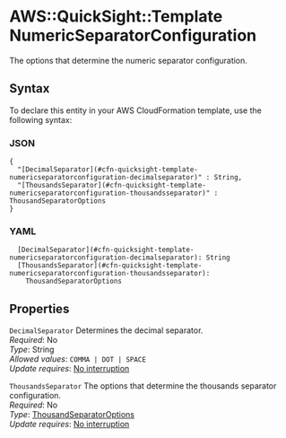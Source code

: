 # AWS::QuickSight::Template NumericSeparatorConfiguration<a name="aws-properties-quicksight-template-numericseparatorconfiguration"></a>

The options that determine the numeric separator configuration\.

## Syntax<a name="aws-properties-quicksight-template-numericseparatorconfiguration-syntax"></a>

To declare this entity in your AWS CloudFormation template, use the following syntax:

### JSON<a name="aws-properties-quicksight-template-numericseparatorconfiguration-syntax.json"></a>

```
{
  "[DecimalSeparator](#cfn-quicksight-template-numericseparatorconfiguration-decimalseparator)" : String,
  "[ThousandsSeparator](#cfn-quicksight-template-numericseparatorconfiguration-thousandsseparator)" : ThousandSeparatorOptions
}
```

### YAML<a name="aws-properties-quicksight-template-numericseparatorconfiguration-syntax.yaml"></a>

```
  [DecimalSeparator](#cfn-quicksight-template-numericseparatorconfiguration-decimalseparator): String
  [ThousandsSeparator](#cfn-quicksight-template-numericseparatorconfiguration-thousandsseparator): 
    ThousandSeparatorOptions
```

## Properties<a name="aws-properties-quicksight-template-numericseparatorconfiguration-properties"></a>

`DecimalSeparator`  <a name="cfn-quicksight-template-numericseparatorconfiguration-decimalseparator"></a>
Determines the decimal separator\.  
*Required*: No  
*Type*: String  
*Allowed values*: `COMMA | DOT | SPACE`  
*Update requires*: [No interruption](https://docs.aws.amazon.com/AWSCloudFormation/latest/UserGuide/using-cfn-updating-stacks-update-behaviors.html#update-no-interrupt)

`ThousandsSeparator`  <a name="cfn-quicksight-template-numericseparatorconfiguration-thousandsseparator"></a>
The options that determine the thousands separator configuration\.  
*Required*: No  
*Type*: [ThousandSeparatorOptions](aws-properties-quicksight-template-thousandseparatoroptions.md)  
*Update requires*: [No interruption](https://docs.aws.amazon.com/AWSCloudFormation/latest/UserGuide/using-cfn-updating-stacks-update-behaviors.html#update-no-interrupt)